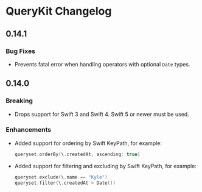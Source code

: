 # QueryKit Changelog

## 0.14.1

### Bug Fixes

* Prevents fatal error when handling operators with optional `Date` types.

## 0.14.0

### Breaking

* Drops support for Swift 3 and Swift 4. Swift 5 or newer must be used.

### Enhancements

* Added support for ordering by Swift KeyPath, for example:

    ```swift
    queryset.orderBy(\.createdAt, ascending: true)
    ```

* Added support for filtering and excluding by Swift KeyPath, for example:

    ```swift
    queryset.exclude(\.name == "Kyle")
    queryset.filter(\.createdAt > Date())
    ```
